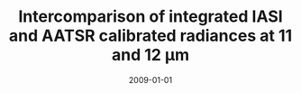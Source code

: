 ---
title: "<b>Intercomparison of integrated IASI and AATSR calibrated radiances at 11 and 12 μm</b>"
collection: publications
permalink: /publication/2009-01-01-Illingworth
date: 2009-01-01
venue: 'Atmospheric Chemistry and Physics'
paperurl: 'https://doi.org/doi:10.5194/acp-9-6677-2009'
citation: '<b>2</b> - Illingworth S.M., Remedios J.J. and Parker R.J., <b>Intercomparison of integrated IASI and AATSR calibrated radiances at 11 and 12 μm</b>, Atmospheric Chemistry and Physics, 9, 6677-6683, (2009-01-01). <a href="https://doi.org/doi:10.5194/acp-9-6677-2009">doi:10.5194/acp-9-6677-2009</a> (cited 16 times)

'
---
